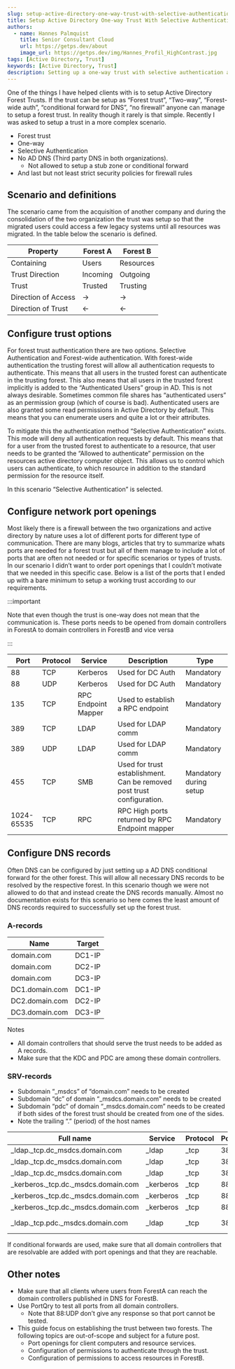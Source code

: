 ```yaml
---
slug: setup-active-directory-one-way-trust-with-selective-authentication
title: Setup Active Directory One-way Trust With Selective Authentication
authors:
  - name: Hannes Palmquist
    title: Senior Consultant Cloud
    url: https://getps.dev/about
    image_url: https://getps.dev/img/Hannes_Profil_HighContrast.jpg
tags: [Active Directory, Trust]
keywords: [Active Directory, Trust]
description: Setting up a one-way trust with selective authentication and without DNS conditional forward
---
```


<div class="fb-share-button"
data-href="https://getps.dev/blog/setup-active-directory-one-way-trust-with-selective-authentication"
data-layout="button"
data-size="small">
</div>

One of the things I have helped clients with is to setup Active Directory Forest Trusts. If the trust can be setup as “Forest trust”, “Two-way”, “Forest-wide auth”, “conditional forward for DNS”, “no firewall” anyone can manage to setup a forest trust. In reality though it rarely is that simple. Recently I was asked to setup a trust in a more complex scenario.

- Forest trust
- One-way
- Selective Authentication
- No AD DNS (Third party DNS in both organizations).
  - Not allowed to setup a stub zone or conditional forward
- And last but not least strict security policies for firewall rules

## Scenario and definitions

The scenario came from the acquisition of another company and during the consolidation of the two organization the trust was setup so that the migrated users could access a few legacy systems until all resources was migrated. In the table below the scenario is defined.

| Property            | Forest A | Forest B  |
| ------------------- | -------- | --------- |
| Containing          | Users    | Resources |
| Trust Direction     | Incoming | Outgoing  |
| Trust               | Trusted  | Trusting  |
| Direction of Access | ->       | ->        |
| Direction of Trust  | <-       | <-        |

## Configure trust options

For forest trust authentication there are two options. Selective Authentication and Forest-wide authentication. With forest-wide authentication the trusting forest will allow all authentication requests to authenticate. This means that all users in the trusted forest can authenticate in the trusting forest. This also means that all users in the trusted forest implicitly is added to the “Authenticated Users” group in AD. This is not always desirable. Sometimes common file shares has “authenticated users” as an permission group (which of course is bad). Authenticated users are also granted some read permissions in Active Directory by default. This means that you can enumerate users and quite a lot or their attributes.

To mitigate this the authentication method “Selective Authentication” exists. This mode will deny all authentication requests by default. This means that for a user from the trusted forest to authenticate to a resource, that user needs to be granted the “Allowed to authenticate” permission on the resources active directory computer object. This allows us to control which users can authenticate, to which resource in addition to the standard permission for the resource itself.

In this scenario “Selective Authentication” is selected.

## Configure network port openings

Most likely there is a firewall between the two organizations and active directory by nature uses a lot of different ports for different type of communication. There are many blogs, articles that try to summarize whats ports are needed for a forest trust but all of them manage to include a lot of ports that are often not needed or for specific scenarios or types of trusts. In our scenario I didn’t want to order port openings that I couldn’t motivate that we needed in this specific case. Below is a list of the ports that I ended up with a bare minimum to setup a working trust according to our requirements.

:::important

Note that even though the trust is one-way does not mean that the communication is. These ports needs to be opened from domain controllers in ForestA to domain controllers in ForestB and vice versa

:::

| Port       | Protocol | Service             | Description                                                            | Type                   |
| ---------- | -------- | ------------------- | ---------------------------------------------------------------------- | ---------------------- |
| 88         | TCP      | Kerberos            | Used for DC Auth                                                       | Mandatory              |
| 88         | UDP      | Kerberos            | Used for DC Auth                                                       | Mandatory              |
| 135        | TCP      | RPC Endpoint Mapper | Used to establish a RPC endpoint                                       | Mandatory              |
| 389        | TCP      | LDAP                | Used for LDAP comm                                                     | Mandatory              |
| 389        | UDP      | LDAP                | Used for LDAP comm                                                     | Mandatory              |
| 455        | TCP      | SMB                 | Used for trust establishment. Can be removed post trust configuration. | Mandatory during setup |
| 1024-65535 | TCP      | RPC                 | RPC High ports returned by RPC Endpoint mapper                         | Mandatory              |

## Configure DNS records

Often DNS can be configured by just setting up a AD DNS conditional forward for the other forest. This will allow all necessary DNS records to be resolved by the respective forest. In this scenario though we were not allowed to do that and instead create the DNS records manually. Almost no documentation exists for this scenario so here comes the least amount of DNS records required to successfully set up the forest trust.

### A-records

| Name           | Target |
| -------------- | ------ |
| domain.com     | DC1-IP |
| domain.com     | DC2-IP |
| domain.com     | DC3-IP |
| DC1.domain.com | DC1-IP |
| DC2.domain.com | DC2-IP |
| DC3.domain.com | DC3-IP |

Notes

- All domain controllers that should serve the trust needs to be added as A records.
- Make sure that the KDC and PDC are among these domain controllers.

### SRV-records

- Subdomain “_msdcs” of “domain.com” needs to be created
- Subdomain “dc” of domain “_msdcs.domain.com” needs to be created
- Subdomain “pdc” of domain “_msdcs.domain.com” needs to be created if both sides of the forest trust should be created from one of the sides.
- Note the trailing “.” (period) of the host names

| Full name                           | Service   | Protocol | Port | Priority | Weight | Host                                  |
| ----------------------------------- | --------- | -------- | ---- | -------- | ------ | ------------------------------------- |
| _ldap._tcp.dc_msdcs.domain.com      | _ldap     | _tcp     | 389  | 0        | 100    | DC1.domain.com                        |
| _ldap._tcp.dc_msdcs.domain.com      | _ldap     | _tcp     | 389  | 0        | 100    | DC2.domain.com                        |
| _ldap._tcp.dc_msdcs.domain.com      | _ldap     | _tcp     | 389  | 0        | 100    | DC3.domain.com                        |
| _kerberos._tcp.dc._msdcs.domain.com | _kerberos | _tcp     | 88   | 0        | 100    | DC1.domain.com                        |
| _kerberos._tcp.dc._msdcs.domain.com | _kerberos | _tcp     | 88   | 0        | 100    | DC2.domain.com                        |
| _kerberos._tcp.dc._msdcs.domain.com | _kerberos | _tcp     | 88   | 0        | 100    | DC3.domain.com                        |
| _ldap._tcp.pdc._msdcs.domain.com    | _ldap     | _tcp     | 389  | 0        | 100    | DC1.domain.com(PDC domain controller) |

If conditional forwards are used, make sure that all domain controllers that are resolvable are added with port openings and that they are reachable.

## Other notes

- Make sure that all clients where users from ForestA can reach the domain controllers published in DNS for ForestB.
- Use PortQry to test all ports from all domain controllers.
  - Note that 88:UDP don’t give any response so that port cannot be tested.
- This guide focus on establishing the trust between two forests. The following topics are out-of-scope and subject for a future post.
  - Port openings for client computers and resource services.
  - Configuration of permissions to authenticate through the trust.
  - Configuration of permissions to access resources in ForestB.

<Comments />
